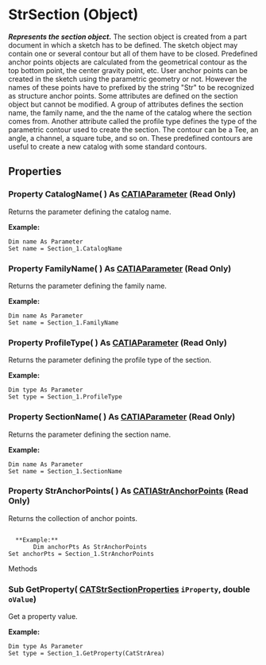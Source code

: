 # StrSection (Object)

**_Represents the section object._**
The section object is created from a part document in which a sketch has to be defined.
The sketch object may contain one or several contour but all of them have to be closed.
Predefined anchor points objects are calculated from the geometrical contour as the top bottom point, the center gravity point, etc.
User anchor points can be created in the sketch using the parametric geometry or not. However the names of these points have to prefixed by the string "Str" to be recognized as structure anchor points.
Some attributes are defined on the section object but cannot be modified.
A group of attributes defines the section name, the family name, and the the name of the catalog where the section comes from.
Another attribute called the profile type defines the type of the parametric contour used to create the section. The contour can be a Tee, an angle, a channel, a square tube, and so on. These predefined contours are useful to create a new catalog with some standard contours.

## Properties

### Property **CatalogName**( ) As [CATIAParameter](../KnowledgeInterfaces/interface_Parameter_17963.md) (Read Only)

Returns the parameter defining the catalog name.

**Example:**

```VBScript
Dim name As Parameter
Set name = Section_1.CatalogName

```

### Property **FamilyName**( ) As [CATIAParameter](../KnowledgeInterfaces/interface_Parameter_17963.md) (Read Only)

Returns the parameter defining the family name.

**Example:**

```VBScript
Dim name As Parameter
Set name = Section_1.FamilyName

```

### Property **ProfileType**( ) As [CATIAParameter](../KnowledgeInterfaces/interface_Parameter_17963.md) (Read Only)

Returns the parameter defining the profile type of the section.

**Example:**

```VBScript
Dim type As Parameter
Set type = Section_1.ProfileType

```

### Property **SectionName**( ) As [CATIAParameter](../KnowledgeInterfaces/interface_Parameter_17963.md) (Read Only)

Returns the parameter defining the section name.

**Example:**

```VBScript
Dim name As Parameter
Set name = Section_1.SectionName

```

### Property **StrAnchorPoints**( ) As [CATIAStrAnchorPoints](../StructureInterfaces/interface_StrAnchorPoints_48821.md) (Read Only)

Returns the collection of anchor points.

```VBScript

  **Example:**
       Dim anchorPts As StrAnchorPoints
Set anchorPts = Section_1.StrAnchorPoints

```

Methods

### Sub **GetProperty**( [CATStrSectionProperties](../StructureInterfaces/enum_CATStrSectionProperties_112005.md)  `iProperty`,  double  `oValue`)

Get a property value.

**Example:**

```VBScript
Dim type As Parameter
Set type = Section_1.GetProperty(CatStrArea)

```